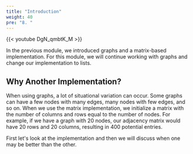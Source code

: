 ```yaml
---
title: "Introduction"
weight: 40
pre: "8. "
---
```


{{< youtube DgN_qmbtK_M  >}}

In the previous module, we introduced graphs and a matrix-based implementation. For this module, we will continue working with graphs and change our implementation to lists. 

## Why Another Implementation?

When using graphs, a lot of situational variation can occur. Some graphs can have a few nodes with many edges, many nodes with few edges, and so on. When we use the matrix implementation, we initialize a matrix with the number of columns and rows equal to the number of nodes. For example, if we have a graph with 20 nodes, our adjacency matrix would have 20 rows and 20 columns, resulting in 400 potential entries. 

First let's look at the implementation and then we will discuss when one may be better than the other. 
